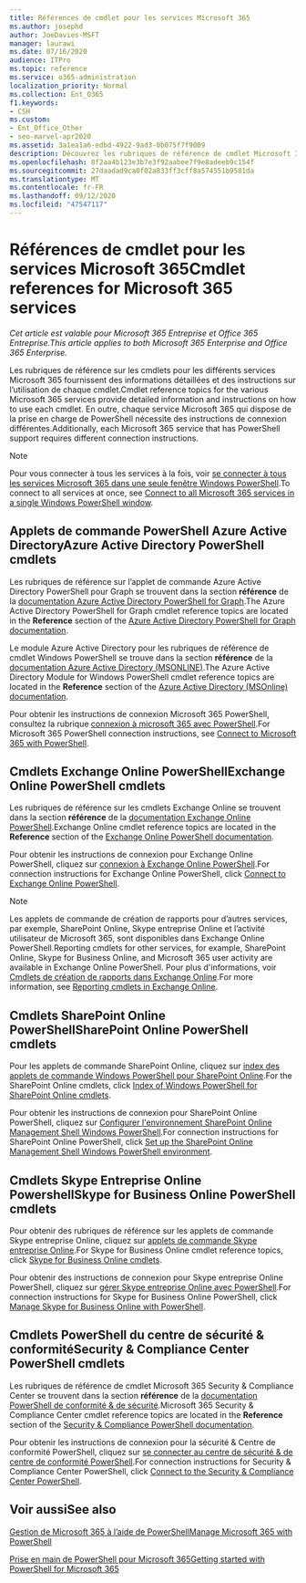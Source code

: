 ```yaml
---
title: Références de cmdlet pour les services Microsoft 365
ms.author: josephd
author: JoeDavies-MSFT
manager: laurawi
ms.date: 07/16/2020
audience: ITPro
ms.topic: reference
ms.service: o365-administration
localization_priority: Normal
ms.collection: Ent_O365
f1.keywords:
- CSH
ms.custom:
- Ent_Office_Other
- seo-marvel-apr2020
ms.assetid: 3a1ea1a6-edbd-4922-9ad3-0b075f7f9009
description: Découvrez les rubriques de référence de cmdlet Microsoft 365 PowerShell pour Azure AD, Exchange Online, SharePoint Online, Skype entreprise Online et la sécurité & conformité.
ms.openlocfilehash: 8f2aa4b123e3b7e3f92aabee7f9e8adeeb9c154f
ms.sourcegitcommit: 27daadad9ca0f02a833ff3cff8a574551b9581da
ms.translationtype: MT
ms.contentlocale: fr-FR
ms.lasthandoff: 09/12/2020
ms.locfileid: "47547117"
---
```

# <a name="cmdlet-references-for-microsoft-365-services"></a><span data-ttu-id="2d219-103">Références de cmdlet pour les services Microsoft 365</span><span class="sxs-lookup"><span data-stu-id="2d219-103">Cmdlet references for Microsoft 365 services</span></span>

<span data-ttu-id="2d219-104">*Cet article est valable pour Microsoft 365 Entreprise et Office 365 Entreprise.*</span><span class="sxs-lookup"><span data-stu-id="2d219-104">*This article applies to both Microsoft 365 Enterprise and Office 365 Enterprise.*</span></span>

<span data-ttu-id="2d219-105">Les rubriques de référence sur les cmdlets pour les différents services Microsoft 365 fournissent des informations détaillées et des instructions sur l’utilisation de chaque cmdlet.</span><span class="sxs-lookup"><span data-stu-id="2d219-105">Cmdlet reference topics for the various Microsoft 365 services provide detailed information and instructions on how to use each cmdlet.</span></span> <span data-ttu-id="2d219-106">En outre, chaque service Microsoft 365 qui dispose de la prise en charge de PowerShell nécessite des instructions de connexion différentes.</span><span class="sxs-lookup"><span data-stu-id="2d219-106">Additionally, each Microsoft 365 service that has PowerShell support requires different connection instructions.</span></span>
  
> [!NOTE]
> <span data-ttu-id="2d219-107">Pour vous connecter à tous les services à la fois, voir [se connecter à tous les services Microsoft 365 dans une seule fenêtre Windows PowerShell](connect-to-all-microsoft-365-services-in-a-single-windows-powershell-window.md).</span><span class="sxs-lookup"><span data-stu-id="2d219-107">To connect to all services at once, see [Connect to all Microsoft 365 services in a single Windows PowerShell window](connect-to-all-microsoft-365-services-in-a-single-windows-powershell-window.md).</span></span> 
  
## <a name="azure-active-directory-powershell-cmdlets"></a><span data-ttu-id="2d219-108">Applets de commande PowerShell Azure Active Directory</span><span class="sxs-lookup"><span data-stu-id="2d219-108">Azure Active Directory PowerShell cmdlets</span></span>

<span data-ttu-id="2d219-109">Les rubriques de référence sur l’applet de commande Azure Active Directory PowerShell pour Graph se trouvent dans la section **référence** de la [documentation Azure Active Directory PowerShell for Graph](https://docs.microsoft.com/powershell/azure/active-directory/install-adv2?view=azureadps-2.0).</span><span class="sxs-lookup"><span data-stu-id="2d219-109">The Azure Active Directory PowerShell for Graph cmdlet reference topics are located in the **Reference** section of the [Azure Active Directory PowerShell for Graph documentation](https://docs.microsoft.com/powershell/azure/active-directory/install-adv2?view=azureadps-2.0).</span></span>

<span data-ttu-id="2d219-110">Le module Azure Active Directory pour les rubriques de référence de cmdlet Windows PowerShell se trouve dans la section **référence** de la [documentation Azure Active Directory (MSONLINE)](https://docs.microsoft.com/powershell/azure/active-directory/overview?view=azureadps-1.0).</span><span class="sxs-lookup"><span data-stu-id="2d219-110">The Azure Active Directory Module for Windows PowerShell cmdlet reference topics are located in the **Reference** section of the [Azure Active Directory (MSOnline) documentation](https://docs.microsoft.com/powershell/azure/active-directory/overview?view=azureadps-1.0).</span></span>

<span data-ttu-id="2d219-111">Pour obtenir les instructions de connexion Microsoft 365 PowerShell, consultez la rubrique [connexion à microsoft 365 avec PowerShell](connect-to-microsoft-365-powershell.md).</span><span class="sxs-lookup"><span data-stu-id="2d219-111">For Microsoft 365 PowerShell connection instructions, see [Connect to Microsoft 365 with PowerShell](connect-to-microsoft-365-powershell.md).</span></span>
  
## <a name="exchange-online-powershell-cmdlets"></a><span data-ttu-id="2d219-112">Cmdlets Exchange Online PowerShell</span><span class="sxs-lookup"><span data-stu-id="2d219-112">Exchange Online PowerShell cmdlets</span></span>

<span data-ttu-id="2d219-113">Les rubriques de référence sur les cmdlets Exchange Online se trouvent dans la section **référence** de la [documentation Exchange Online PowerShell](https://docs.microsoft.com/powershell/exchange/exchange-online-powershell).</span><span class="sxs-lookup"><span data-stu-id="2d219-113">Exchange Online cmdlet reference topics are located in the **Reference** section of the [Exchange Online PowerShell documentation](https://docs.microsoft.com/powershell/exchange/exchange-online-powershell).</span></span>
  
<span data-ttu-id="2d219-114">Pour obtenir les instructions de connexion pour Exchange Online PowerShell, cliquez sur [connexion à Exchange Online PowerShell](https://go.microsoft.com/fwlink/p/?LinkId=396554).</span><span class="sxs-lookup"><span data-stu-id="2d219-114">For connection instructions for Exchange Online PowerShell, click [Connect to Exchange Online PowerShell](https://go.microsoft.com/fwlink/p/?LinkId=396554).</span></span>
  
> [!NOTE]
> <span data-ttu-id="2d219-115">Les applets de commande de création de rapports pour d’autres services, par exemple, SharePoint Online, Skype entreprise Online et l’activité utilisateur de Microsoft 365, sont disponibles dans Exchange Online PowerShell.</span><span class="sxs-lookup"><span data-stu-id="2d219-115">Reporting cmdlets for other services, for example, SharePoint Online, Skype for Business Online, and Microsoft 365 user activity are available in Exchange Online PowerShell.</span></span> <span data-ttu-id="2d219-116">Pour plus d'informations, voir [Cmdlets de création de rapports dans Exchange Online](https://go.microsoft.com/fwlink/p/?LinkId=691595).</span><span class="sxs-lookup"><span data-stu-id="2d219-116">For more information, see [Reporting cmdlets in Exchange Online](https://go.microsoft.com/fwlink/p/?LinkId=691595).</span></span> 
  
## <a name="sharepoint-online-powershell-cmdlets"></a><span data-ttu-id="2d219-117">Cmdlets SharePoint Online PowerShell</span><span class="sxs-lookup"><span data-stu-id="2d219-117">SharePoint Online PowerShell cmdlets</span></span>

<span data-ttu-id="2d219-118">Pour les applets de commande SharePoint Online, cliquez sur [index des applets de commande Windows PowerShell pour SharePoint Online](https://go.microsoft.com/fwlink/p/?LinkId=691476).</span><span class="sxs-lookup"><span data-stu-id="2d219-118">For the SharePoint Online cmdlets, click [Index of Windows PowerShell for SharePoint Online cmdlets](https://go.microsoft.com/fwlink/p/?LinkId=691476).</span></span>
  
<span data-ttu-id="2d219-119">Pour obtenir les instructions de connexion pour SharePoint Online PowerShell, cliquez sur [Configurer l'environnement SharePoint Online Management Shell Windows PowerShell](https://go.microsoft.com/fwlink/p/?LinkId=691603).</span><span class="sxs-lookup"><span data-stu-id="2d219-119">For connection instructions for SharePoint Online PowerShell, click [Set up the SharePoint Online Management Shell Windows PowerShell environment](https://go.microsoft.com/fwlink/p/?LinkId=691603).</span></span>
  
## <a name="skype-for-business-online-powershell-cmdlets"></a><span data-ttu-id="2d219-120">Cmdlets Skype Entreprise Online Powershell</span><span class="sxs-lookup"><span data-stu-id="2d219-120">Skype for Business Online PowerShell cmdlets</span></span>

<span data-ttu-id="2d219-121">Pour obtenir des rubriques de référence sur les applets de commande Skype entreprise Online, cliquez sur [applets de commande Skype entreprise Online](https://technet.microsoft.com/library/mt228132.aspx).</span><span class="sxs-lookup"><span data-stu-id="2d219-121">For Skype for Business Online cmdlet reference topics, click [Skype for Business Online cmdlets](https://technet.microsoft.com/library/mt228132.aspx).</span></span>
  
<span data-ttu-id="2d219-122">Pour obtenir des instructions de connexion pour Skype entreprise Online PowerShell, cliquez sur [gérer Skype entreprise Online avec PowerShell](manage-skype-for-business-online-with-microsoft-365-powershell.md).</span><span class="sxs-lookup"><span data-stu-id="2d219-122">For connection instructions for Skype for Business Online PowerShell, click [Manage Skype for Business Online with PowerShell](manage-skype-for-business-online-with-microsoft-365-powershell.md).</span></span>

## <a name="security--compliance-center-powershell-cmdlets"></a><span data-ttu-id="2d219-123">Cmdlets PowerShell du centre de sécurité & conformité</span><span class="sxs-lookup"><span data-stu-id="2d219-123">Security & Compliance Center PowerShell cmdlets</span></span>

<span data-ttu-id="2d219-124">Les rubriques de référence de cmdlet Microsoft 365 Security & Compliance Center se trouvent dans la section **référence** de la [documentation PowerShell de conformité & de sécurité](https://docs.microsoft.com/powershell/exchange/scc-powershell).</span><span class="sxs-lookup"><span data-stu-id="2d219-124">Microsoft 365 Security & Compliance Center cmdlet reference topics are located in the **Reference** section of the [Security & Compliance PowerShell documentation](https://docs.microsoft.com/powershell/exchange/scc-powershell).</span></span>
  
<span data-ttu-id="2d219-125">Pour obtenir les instructions de connexion pour la sécurité & Centre de conformité PowerShell, cliquez sur [se connecter au centre de sécurité & de centre de conformité PowerShell](https://docs.microsoft.com/powershell/exchange/connect-to-scc-powershell).</span><span class="sxs-lookup"><span data-stu-id="2d219-125">For connection instructions for Security & Compliance Center PowerShell, click [Connect to the Security & Compliance Center PowerShell](https://docs.microsoft.com/powershell/exchange/connect-to-scc-powershell).</span></span>

## <a name="see-also"></a><span data-ttu-id="2d219-126">Voir aussi</span><span class="sxs-lookup"><span data-stu-id="2d219-126">See also</span></span>

[<span data-ttu-id="2d219-127">Gestion de Microsoft 365 à l’aide de PowerShell</span><span class="sxs-lookup"><span data-stu-id="2d219-127">Manage Microsoft 365 with PowerShell</span></span>](manage-microsoft-365-with-microsoft-365-powershell.md)
  
[<span data-ttu-id="2d219-128">Prise en main de PowerShell pour Microsoft 365</span><span class="sxs-lookup"><span data-stu-id="2d219-128">Getting started with PowerShell for Microsoft 365</span></span>](getting-started-with-microsoft-365-powershell.md)
